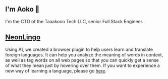 ## I'm Aoko 👋

I'm the CTO of the Taaakooo Tech LLC, senior Full Stack Engineer.

## [NeonLingo](https://www.neonlingo.com)
Using AI, we created a browser plugin to help users learn and translate foreign languages. It can help you analyze the meaning of words in context, as well as tag words on all web pages so that you can quickly get a sense of what they mean just by hovering over them.
If you want to experience a new way of learning a language, please go [here](https://wwww.neonlingo.com).

